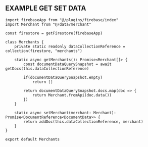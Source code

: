 ## EXAMPLE GET SET DATA

```import {getFirestore, collection, getDocs, addDoc, DocumentData, DocumentReference} from "firebase/firestore"
import firebaseApp from "@/plugins/firebase/index"
import Merchant from "@/data/merchant"

const firestore = getFirestore(firebaseApp)

class Merchants {
	private static readonly dataCollectionReference = collection(firestore, "merchants")

	static async getMerchants(): Promise<Merchant[]> {
		const documentDataQuerySnapshot = await getDocs(this.dataCollectionReference)

		if(documentDataQuerySnapshot.empty)
			return []

		return documentDataQuerySnapshot.docs.map(doc => {
			return Merchant.fromApi(doc.data())
		})
	}

	static async setMerchant(merchant: Merchant): Promise<DocumentReference<DocumentData>> {
		return addDoc(this.dataCollectionReference, merchant)
	}
}

export default Merchants
```
